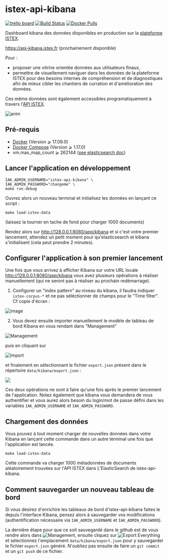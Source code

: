 # istex-api-kibana

[![trello board](https://user-images.githubusercontent.com/328244/32807531-72d5f4ca-c990-11e7-961e-8e06d34e2ef7.png)](https://trello.com/b/BBKDj5Dd/istex-api-kibana) [![Build Status](https://travis-ci.org/istex/istex-api-kibana.svg?branch=master)](https://travis-ci.org/istex/istex-api-kibana) [![Docker Pulls](https://img.shields.io/docker/pulls/istex/istex-api-kibana.svg)](https://registry.hub.docker.com/u/istex/istex-api-kibana/)

Dashboard kibana des données disponibles en production sur la [plateforme ISTEX](http://www.istex.fr).

https://api-kibana.istex.fr (prochainement disponible)

Pour :
- proposer une vitrine orientée données aux utilisateurs finaux,
- permettre de visuellement naviguer dans les données de la plateforme ISTEX pour des besoins internes de compréhension et de diagnostiques afin de mieux cibler les chantiers de curration et d'amélioration des données.

Ces même données sont également accessibles programatiquement à travers l'[API ISTEX](https://api.istex.fr).

![anim](https://user-images.githubusercontent.com/328244/32807575-9651c5c8-c990-11e7-9610-4cbb19dd6734.gif)


## Pré-requis

- [Docker](https://docs.docker.com/engine/installation/) (Version ⩾ 17.09.0)
- [Docker Compose](https://docs.docker.com/compose/install/) (Version ⩾ 1.17.0)
- vm.max_map_count ⩾ 262144 ([see elasticsearch doc](https://www.elastic.co/guide/en/elasticsearch/reference/current/docker.html#docker-cli-run-prod-mode))

## Lancer l'application en développement

```shell
IAK_ADMIN_USERNAME="istex-api-kibana" \
IAK_ADMIN_PASSWORD="changeme" \
make run-debug
```

Ouvrez alors un nouveau terminal et initialisez les données en lançant ce script :

```shell
make load-istex-data
```
(laissez la tourner en tache de fond pour charger 1000 documents)

Rendez alors sur http://128.0.0.1:8080/app/kibana et si c'est votre premier lancement, attendez un petit moment  pour qu'elasticsearch et kibana s'initialisent (cela peut prendre 2 minutes).

## Configurer l'application à son premier lancement

Une fois que vous arrivez à afficher Kibana sur votre URL locale http://128.0.0.1:8080/app/kibana vous avez plusieurs opérations à réaliser manuellement (qui ne seront pas à réaliser au prochain redémarrage).

1) Configurer un "index pattern" au niveau du kibana, il faudra indiquer ``istex-corpus-*`` et ne pas séléctionner de champs pour le "Time filter". Cf copie d'écran :

![image](https://user-images.githubusercontent.com/328244/33234970-a257d37e-d22f-11e7-95e6-6b2826956695.png)

2) Vous devez ensuite importer manuellement le modèle de tableau de bord Kibana en vous rendant dans "Management"

![Management](https://user-images.githubusercontent.com/328244/32851436-3a80c0fa-ca35-11e7-8744-bc7ec552aa0c.png) 



puis en cliquant sur

![Import](https://user-images.githubusercontent.com/328244/32851531-778dd172-ca35-11e7-8fa7-b7ca0c8bc7d9.png) 



et finalement en sélectionnant le fichier ``export.json`` présent dans le répertoire ``data/kibana/export.json`` :



![](https://user-images.githubusercontent.com/328244/32851512-69f484fc-ca35-11e7-91a2-4881022c37fc.png)



Ces deux opérations ne sont à faire qu'une fois après le premier lancement de l'application. Notez également que kibana vous demandera de vous authentifier et vous aurez alors besoin du login/mot de passe défini dans les variables ``IAK_ADMIN_USERNAME`` et ``IAK_ADMIN_PASSWORD``.

## Chargement des données

Vous pouvez à tout moment charger de nouvelles données dans votre Kibana en lançant cette commande dans un autre terminal une fois que l'application est lancée.

```shell
make load-istex-data
```

Cette commande va charger 1000 métadonnées de documents aléatoirement trouvées sur l'API ISTEX dans L'ElasticSearch de istex-api-kibana.

## Comment sauvegarder un nouveau tableau de bord

Si vous désirez d'enrichire les tableaux de bord d'istex-api-kibana faites le depuis l'interface Kibana, pensez alors à sauvegarder vos modifications (authentification nécessaire via ``IAK_ADMIN_USERNAME`` et ``IAK_ADMIN_PASSWORD``).

La dernière étape pour que ce soit sauvegardé dans le github est de vous rendre alors dans ![Management](https://user-images.githubusercontent.com/328244/32851436-3a80c0fa-ca35-11e7-8744-bc7ec552aa0c.png), ensuite cliquez sur ![Export Everything](https://user-images.githubusercontent.com/328244/32851462-4db5756c-ca35-11e7-820a-4994188b117d.png) et sélectionnez l'emplacement ``data/kibana/export.json`` pour y sauvegarder le fichier ``export.json`` généré. N'oubliez pas ensuite de faire un ``git commit`` et un ``git push`` de ce fichier.

